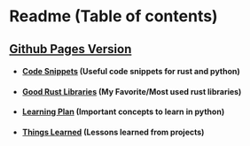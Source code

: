# Readme (Table of contents)

## [Github Pages Version](https://aron-aitf.github.io/programing_documents/)

- #### [Code Snippets](https://aron-aitf.github.io/programing_documents/code_snippets.html) (Useful code snippets for rust and python)
- #### [Good Rust Libraries](https://aron-aitf.github.io/programing_documents/good_rust_libraries.html) (My Favorite/Most used rust libraries)
- #### [Learning Plan](https://aron-aitf.github.io/programing_documents/learning_plan.html) (Important concepts to learn in python)
- #### [Things Learned](https://aron-aitf.github.io/programing_documents/things_learned.html) (Lessons learned from projects)